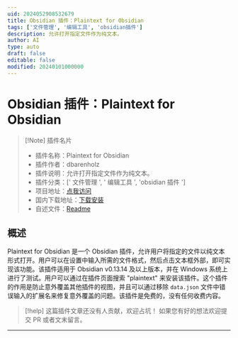 ```yaml
---
uid: 2024052908532679
title: Obsidian 插件：Plaintext for Obsidian
tags: ['文件管理', '编辑工具', 'obsidian插件']
description: 允许打开指定文件作为纯文本。
author: AI
type: auto
draft: false
editable: false
modified: 20240101000000
---
```


# Obsidian 插件：Plaintext for Obsidian

> [!Note] 插件名片
> - 插件名称：Plaintext for Obsidian
> - 插件作者：dbarenholz
> - 插件说明：允许打开指定文件作为纯文本。
> - 插件分类：[' 文件管理 ', ' 编辑工具 ', 'obsidian 插件 ']
> - 项目地址：[点我访问](https://github.com/dbarenholz/obsidian-plaintext)
> - 国内下载地址：[下载安装](https://pkmer.cn/products/plugin/pluginMarket/?obsidian-plaintext)
> - 自述文件：[Readme](https://ghproxy.net/https://raw.githubusercontent.com/dbarenholz/obsidian-plaintext/master/README.md)

## 概述

Plaintext for Obsidian 是一个 Obsidian 插件，允许用户将指定的文件以纯文本形式打开。用户可以在设置中输入所需的文件格式，然后点击文本框外部，即可实现该功能。该插件适用于 Obsidian v0.13.14 及以上版本，并在 Windows 系统上进行了测试。用户可以通过在插件页面搜索 "plaintext" 来安装该插件。这个插件的作用是防止意外覆盖其他插件的视图，并且可以通过移除 `data.json` 文件中错误输入的扩展名来修复意外覆盖的问题。该插件是免费的，没有任何收费内容。

> [!help]
> 这篇插件文章还没有人贡献，欢迎占坑！
> 如果您有好的想法欢迎提交 PR 或者文末留言。

---



